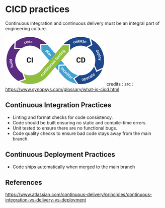 # CICD practices

Continuous integration and continuous delivery must be an integral part of engineering culture. 


![alt text](../images/cicd.png) 
credits : src : https://www.synopsys.com/glossary/what-is-cicd.html


## Continuous Integration Practices

* Linting and format checks for code consistency.
* Code should be built ensuring no static and compile-time errors.
* Unit tested to ensure there are no functional bugs.
* Code quality checks to ensure bad code stays away from the main branch.

## Continuous Deployment Practices

* Code ships automatically when merged to the main branch


## References
https://www.atlassian.com/continuous-delivery/principles/continuous-integration-vs-delivery-vs-deployment
